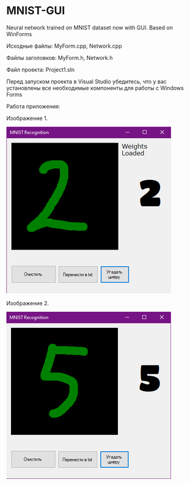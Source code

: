 # MNIST-GUI
Neural network trained on MNIST dataset now with GUI. Based on WinForms

Исходные файлы: MyForm.cpp, Network.cpp

Файлы заголовков: MyForm.h, Network.h

Файл проекта: Project1.sln

Перед запуском проекта в Visual Studio убедитесь, что у вас установлены все необходимые компоненты для работы с Windows Forms

Работа приложения:

Изображение 1.

![Screenshot 1.](https://github.com/R0uT3r52/MNIST-GUI/blob/main/Data/Images/image1.png)

Изображение 2.

![Screenshot 2.](https://github.com/R0uT3r52/MNIST-GUI/blob/main/Data/Images/image2.png)
